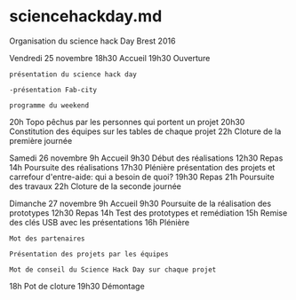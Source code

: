 # sciencehackday.md
Organisation du science hack Day Brest 2016

Vendredi 25 novembre
18h30 Accueil
19h30 Ouverture

    présentation du science hack day

    -présentation Fab-city

    programme du weekend

20h Topo pêchus par les personnes qui portent un projet
20h30 Constitution des équipes sur les tables de chaque projet
22h Cloture de la première journée

Samedi 26 novembre
9h Accueil
9h30 Début des réalisations
12h30 Repas
14h Poursuite des réalisations
17h30 Plénière présentation des projets et carrefour d'entre-aide: qui a besoin de quoi?
19h30 Repas
21h Poursuite des travaux
22h Cloture de la seconde journée

Dimanche 27 novembre
9h Accueil
9h30 Poursuite de la réalisation des prototypes
12h30 Repas
14h Test des prototypes et remédiation
15h Remise des clés USB avec les présentations
16h Plénière

    Mot des partenaires

    Présentation des projets par les équipes

    Mot de conseil du Science Hack Day sur chaque projet

18h Pot de cloture
19h30 Démontage 
